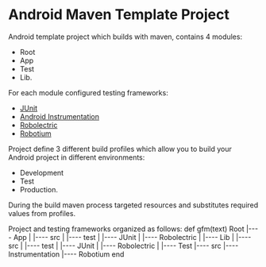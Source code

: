 Android Maven Template Project
==============================

Android template project which builds with maven, contains 4 modules:
  + Root
  + App
  + Test
  + Lib.

For each module configured testing frameworks:
  + [JUnit](http://www.junit.org/)
  + [Android Instrumentation](http://developer.android.com/tools/testing/testing_android.html)
  + [Robolectric](http://pivotal.github.com/robolectric/)
  + [Robotium](http://code.google.com/p/robotium/)

Project define 3 different build profiles which allow you to build your Android project in different environments:
  + Development
  + Test
  + Production.

During the build maven process targeted resources and substitutes required values from profiles.

Project and testing frameworks organized as follows:
def gfm(text)
 Root
 |---- App
 |    |---- src
 |    |---- test
 |         |---- JUnit
 |         |---- Robolectric
 |
 |---- Lib
 |    |---- src
 |    |---- test
 |         |---- JUnit
 |         |---- Robolectric
 |
 |---- Test
      |---- src
           |---- Instrumentation
           |---- Robotium
end